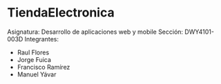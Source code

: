 # TiendaElectronica
Asignatura: Desarrollo de aplicaciones web y mobile
Sección: DWY4101-003D
Integrantes:
* Raul Flores
* Jorge Fuica
* Francisco Ramírez
* Manuel Yávar
